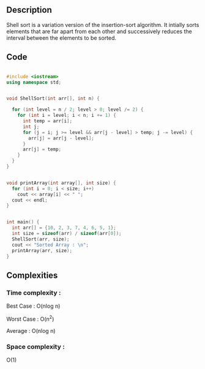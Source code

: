 ## Description 
Shell sort is a variation version of the insertion-sort algorithm. It intially sorts elements that are far apart from each other and successively reduces the interval between the elements to be sorted.

## Code  
```cpp

#include <iostream>
using namespace std;


void ShellSort(int arr[], int n) {

  for (int level = n / 2; level > 0; level /= 2) {
    for (int i = level; i < n; i += 1) {
      int temp = arr[i];
      int j;
      for (j = i; j >= level && arr[j - level] > temp; j -= level) {
        arr[j] = arr[j - level];
      }
      arr[j] = temp;
    }
  }
}


void printArray(int array[], int size) {
  for (int i = 0; i < size; i++)
    cout << array[i] << " ";
  cout << endl;
}


int main() {
  int arr[] = {10, 2, 3, 7, 4, 6, 5, 1};
  int size = sizeof(arr) / sizeof(arr[0]);
  ShellSort(arr, size);
  cout << "Sorted Array : \n";
  printArray(arr, size);
}

```

## Complexities
### Time complexity   : 
Best Case  : O(nlog n)

Worst Case : O(n<sup>2</sup>)

Average    : O(nlog n)

### Space complexity  : 
O(1)


